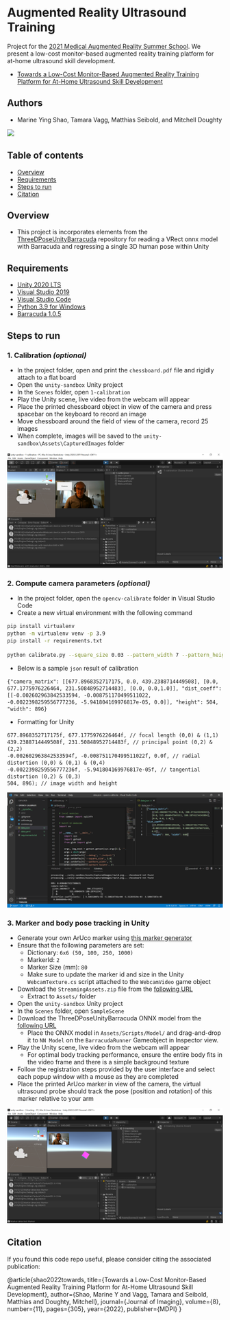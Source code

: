 # Augmented Reality Ultrasound Training
Project for the [2021 Medical Augmented Reality Summer School](https://medicalaugmentedreality.org/). We present a low-cost monitor-based augmented reality training platform for at-home ultrasound skill development.

- [Towards a Low-Cost Monitor-Based Augmented Reality Training Platform for At-Home Ultrasound Skill Development](https://www.mdpi.com/2313-433X/8/11/305)

## Authors
- Marine Ying Shao, Tamara Vagg, Matthias Seibold, and Mitchell Doughty

![](figures/ultrasound-sample.gif)

## Table of contents
- [Overview](#overview)
- [Requirements](#requirements)
- [Steps to run](#steps-to-run)
- [Citation](#citation)

## Overview
- This project is incorporates elements from the [ThreeDPoseUnityBarracuda](https://github.com/digital-standard/ThreeDPoseUnityBarracuda) repository for reading a VRect onnx model with Barracuda and regressing a single 3D human pose within Unity 


## Requirements
- [Unity 2020 LTS](https://unity3d.com/unity/qa/lts-releases)
- [Visual Studio 2019](https://visualstudio.microsoft.com/downloads/)
- [Visual Studio Code](https://code.visualstudio.com/)
- [Python 3.9 for Windows](https://www.python.org/downloads/windows/)
- [Barracuda 1.0.5](https://docs.unity3d.com/Packages/com.unity.barracuda@1.0/manual/index.html)

## Steps to run
### 1. Calibration *(optional)*
- In the project folder, open and print the `chessboard.pdf` file and rigidly attach to a flat board
- Open the `unity-sandbox` Unity project
- In the `Scenes` folder, open `1-calibration`
- Play the Unity scene, live video from the webcam will appear
- Place the printed chessboard object in view of the camera and press spacebar on the keyboard to record an image
- Move chessboard around the field of view of the camera, record 25 images
- When complete, images will be saved to the `unity-sandbox\Assets\CapturedImages` folder

![](figures/calibration-1.PNG)

### 2. Compute camera parameters *(optional)*
- In the project folder, open the `opencv-calibrate` folder in Visual Studio Code
- Create a new virtual environment with the following command
```bash
pip install virtualenv
python -m virtualenv venv -p 3.9
pip install -r requirements.txt

python calibrate.py --square_size 0.03 --pattern_width 7 --pattern_height 5 --debug ../unity-sandbox/Assets/CapturedImages/output/ ../unity-sandbox/Assets/CapturedImages/raw/*.png
```
- Below is a sample `json` result of calibration
```
{"camera_matrix": [[677.8968352717175, 0.0, 439.2388714449508], [0.0, 677.1775976226464, 231.50848952714483], [0.0, 0.0,1.0]], "dist_coeff": [[-0.002602963842533594, -0.008751170499511022, -0.0022398259556777236, -5.941804169976817e-05, 0.0]], "height": 504, "width": 896}

```
- Formatting for Unity
```
677.8968352717175f, 677.1775976226464f, // focal length (0,0) & (1,1)
439.2388714449508f, 231.50848952714483f, // principal point (0,2) & (2,2)
-0.002602963842533594f, -0.008751170499511022f, 0.0f, // radial distortion (0,0) & (0,1) & (0,4)
-0.0022398259556777236f, -5.941804169976817e-05f, // tangential distortion (0,2) & (0,3)
504, 896); // image width and height
```
![](figures/camera-params-2.PNG)

### 3. Marker and body pose tracking in Unity

- Generate your own ArUco marker using [this marker generator](https://chev.me/arucogen/)
- Ensure that the following parameters are set:
  - Dictionary: `6x6 (50, 100, 250, 1000)`
  - MarkerId: `2`
  - Marker Size (mm): `80`
  - Make sure to update the marker id and size in the Unity `WebcamTexture.cs` script attached to the `WebcamVideo` game object
- Download the `StreamingAssets.zip` file from the [following URL](https://drive.google.com/file/d/1bAVg1lT-RMwJh3_VpTUvgZ0-uZQv447p/view?usp=sharing)
  - Extract to `Assets/` folder
- Open the `unity-sandbox` Unity project
- In the `Scenes` folder, open `SampleScene`
- Download the ThreeDPoseUnityBarracuda ONNX model from the [following URL](https://digital-standard.com/threedpose/models/Resnet34_3inputs_448x448_20200609.onnx)
  - Place the ONNX model in `Assets/Scripts/Model/` and drag-and-drop it to `NN Model` on the `BarracudaRunner` Gameobject in Inspector view. 
- Play the Unity scene, live video from the webcam will appear
  - For optimal body tracking performance, ensure the entire body fits in the video frame and there is a simple background texture
- Follow the registration steps provided by the user interface and select each popup window with a mouse as they are completed
- Place the printed ArUco marker in view of the camera, the virtual ultrasound probe should track the pose (position and rotation) of this marker relative to your arm

![](figures/tracking-3.PNG)

## Citation
If you found this code repo useful, please consider citing the associated publication:

@article{shao2022towards,
  title={Towards a Low-Cost Monitor-Based Augmented Reality Training Platform for At-Home Ultrasound Skill Development},
  author={Shao, Marine Y and Vagg, Tamara and Seibold, Matthias and Doughty, Mitchell},
  journal={Journal of Imaging},
  volume={8},
  number={11},
  pages={305},
  year={2022},
  publisher={MDPI}
}
